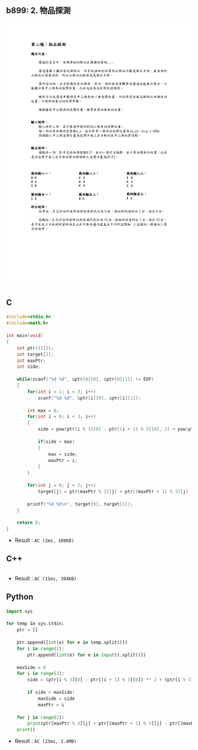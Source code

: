 ## b899: 2. 物品探測
![b899](https://github.com/Offliners/ZeroJugde-writeup/blob/master/%E7%AB%B6%E8%B3%BD%E9%A1%8C%E5%BA%AB/Contents/b899/b899.png)

## C
```C
#include<stdio.h>
#include<math.h>

int main(void)
{
	int ptr[3][2];
	int target[2];
	int maxPtr;
	int side;
	
	while(scanf("%d %d", &ptr[0][0], &ptr[0][1]) != EOF)
	{
		for(int i = 1; i < 3; i++)
			scanf("%d %d", &ptr[i][0], &ptr[i][1]);
		
		int max = 0;
		for(int i = 0; i < 3; i++)
		{
			side = pow(ptr[i % 3][0] - ptr[(i + 1) % 3][0], 2) + pow(ptr[i % 3][1] - ptr[(i + 1) % 3][1], 2);
			
			if(side > max)
			{
				max = side;
				maxPtr = i;
			}
		}
		
		for(int j = 0; j < 2; j++)
			target[j] = ptr[maxPtr % 3][j] + ptr[(maxPtr + 1) % 3][j] - ptr[(maxPtr + 2) % 3][j];
		
		printf("%d %d\n", target[0], target[1]);
	}
	
	return 0;
}
```
 * Result : `AC (2ms, 108KB)`

## C++
```C++

```
 * Result : `AC (11ms, 304KB)`

## Python
```python
import sys

for temp in sys.stdin:
    ptr = []

    ptr.append([int(e) for e in temp.split()])
    for i in range(2):
        ptr.append([int(e) for e in input().split()])
    
    maxSide = 0
    for i in range(3):
        side = (ptr[i % 3][0] - ptr[(i + 1) % 3][0]) ** 2 + (ptr[i % 3][1] - ptr[(i + 1) % 3][1]) ** 2

        if side > maxSide:
            maxSide = side
            maxPtr = i
    
    for j in range(2):
        print(ptr[maxPtr % 3][j] + ptr[(maxPtr + 1) % 3][j] - ptr[(maxPtr + 2) % 3][j], "", end="")
    print()
```
 * Result : `AC (23ms, 3.4MB)`
